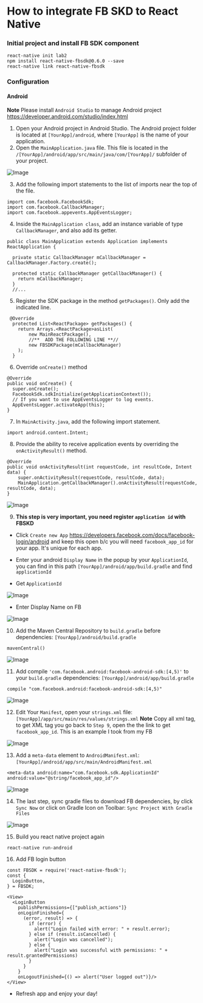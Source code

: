# How to integrate FB SKD to React Native

### Initial project and install FB SDK component

```
react-native init lab2
npm install react-native-fbsdk@0.6.0 --save
react-native link react-native-fbsdk
```

### Configuration

#### Android

**Note** Please install `Android Studio` to manage Android project https://developer.android.com/studio/index.html

1. Open your Android project in Android Studio. The Android project folder is located at `[YourApp]/android`, where `[YourApp]` is the name of your application.
2. Open the `MainApplication.java` file. This file is located in the `/[YourApp]/android/app/src/main/java/com/[YourApp]/` subfolder of your project.

![Image](http://i.imgur.com/PYU5vqE.png)

3. Add the following import statements to the list of imports near the top of the file.

```
import com.facebook.FacebookSdk;
import com.facebook.CallbackManager;
import com.facebook.appevents.AppEventsLogger;
```

4. Inside the `MainApplication class`, add an instance variable of type `CallbackManager`, and also add its getter.

```
public class MainApplication extends Application implements ReactApplication {

  private static CallbackManager mCallbackManager = CallbackManager.Factory.create();

  protected static CallbackManager getCallbackManager() {
    return mCallbackManager;
  }
  //...
```

5. Register the SDK package in the method `getPackages()`. Only add the indicated line.

```
 @Override
  protected List<ReactPackage> getPackages() {
    return Arrays.<ReactPackage>asList(
        new MainReactPackage(),
        //**  ADD THE FOLLOWING LINE **//
        new FBSDKPackage(mCallbackManager)
    );
  }
```

6. Override `onCreate()` method

```
@Override
public void onCreate() {
  super.onCreate();
  FacebookSdk.sdkInitialize(getApplicationContext());
  // If you want to use AppEventsLogger to log events.
  AppEventsLogger.activateApp(this);
}
```

7. In `MainActivity.java`, add the following import statement.

```
import android.content.Intent;
```

8. Provide the ability to receive application events by overriding the `onActivityResult()` method.

```
@Override
public void onActivityResult(int requestCode, int resultCode, Intent data) {
    super.onActivityResult(requestCode, resultCode, data);
    MainApplication.getCallbackManager().onActivityResult(requestCode, resultCode, data);
}
```

![Image](http://i.imgur.com/3ySneUj.png)

9. **This step is very important, you need register `application id` with FBSKD**
  - Click `Create new App` https://developers.facebook.com/docs/facebook-login/android and keep this open b/c you will need `facebook_app_id` for your app. It's unique for each app.
  - Enter your android `Display Name` in the popup by your `ApplicationId`, you can find in this path `[YourApp]/android/app/build.gradle` and find `applicationId`
    
  - Get `ApplicationId`
  
  ![Image](http://i.imgur.com/1IVHX89.png)
  
  - Enter Display Name on FB 
  
  ![Image](http://i.imgur.com/vHkutx1.png)
  
10. Add the Maven Central Repository to `build.gradle` before dependencies: `[YourApp]/android/build.gradle`

```
mavenCentral()
```

![Image](http://i.imgur.com/eZT4C14.png)

11. Add compile `'com.facebook.android:facebook-android-sdk:[4,5)'` to your `build.gradle` dependencies: `[YourApp]/android/app/build.gradle`

```
compile "com.facebook.android:facebook-android-sdk:[4,5)"
```

![Image](http://i.imgur.com/2usIYiA.png)

12. Edit Your `Manifest`, open your `strings.xml` file: `[YourApp]/app/src/main/res/values/strings.xml` 
**Note** Copy all xml tag, to get XML tag you go back to `Step 9`, open the the link to get `facebook_app_id`. This is an example I took from my FB

![Image](http://i.imgur.com/dnnMYpE.png)

13. Add a `meta-data` element to `AndroidManifest.xml`: `[YourApp]/android/app/src/main/AndroidManifest.xml`

```
<meta-data android:name="com.facebook.sdk.ApplicationId" android:value="@string/facebook_app_id"/>
```

![Image](http://i.imgur.com/EHsU8Gn.png)

14. The last step, sync gradle files to download FB dependencies, by click `Sync Now` or click on Gradle Icon on Toolbar: `Sync Project With Gradle Files`

![Image](http://i.imgur.com/9rFm49O.png)

15. Build you react native project again

```
react-native run-android
```

16. Add FB login button

```
const FBSDK = require('react-native-fbsdk');
const {
  LoginButton,
} = FBSDK;
```

```
<View>
  <LoginButton
    publishPermissions={["publish_actions"]}
    onLoginFinished={
      (error, result) => {
        if (error) {
          alert("Login failed with error: " + result.error);
        } else if (result.isCancelled) {
          alert("Login was cancelled");
        } else {
          alert("Login was successful with permissions: " + result.grantedPermissions)
        }
      }
    }
    onLogoutFinished={() => alert("User logged out")}/>
</View>
```

- Refresh app and enjoy your day!

